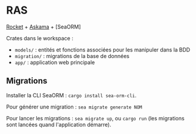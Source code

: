 # RAS

[Rocket] + [Askama] + [SeaORM]

Crates dans le workspace :

- `models/` : entités et fonctions associées pour les manipuler dans la BDD
- `migration/` : migrations de la base de données
- `app/` : application web principale

## Migrations

Installer la CLI SeaORM : `cargo install sea-orm-cli`.

Pour générer une migration : `sea migrate generate NOM`

Pour lancer les migrations : `sea migrate up`, ou `cargo run` (les migrations sont lancées quand l'application démarre).

[Rocket]: https://rocket.rs/v0.5-rc/guide/
[Askama]: https://djc.github.io/askama/
